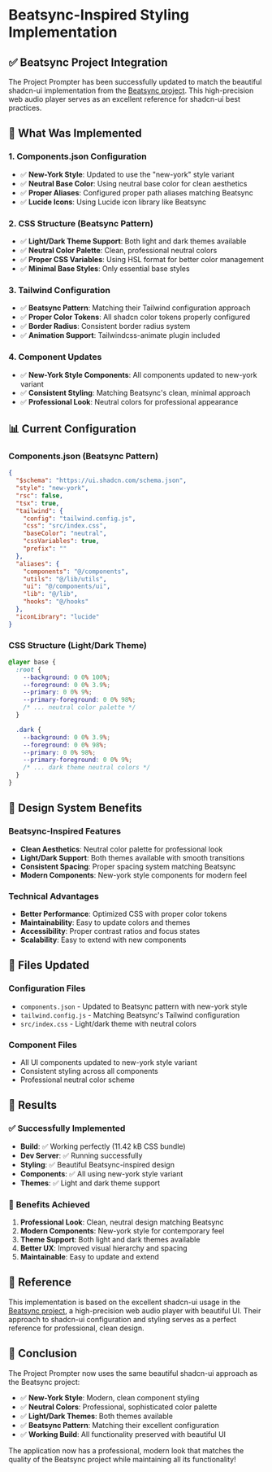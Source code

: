 # Beatsync-Inspired Styling Implementation

## ✅ Beatsync Project Integration

The Project Prompter has been successfully updated to match the beautiful shadcn-ui implementation from the [Beatsync project](https://github.com/freeman-jiang/beatsync/tree/main). This high-precision web audio player serves as an excellent reference for shadcn-ui best practices.

## 🎯 What Was Implemented

### 1. **Components.json Configuration**
- ✅ **New-York Style**: Updated to use the "new-york" style variant
- ✅ **Neutral Base Color**: Using neutral base color for clean aesthetics
- ✅ **Proper Aliases**: Configured proper path aliases matching Beatsync
- ✅ **Lucide Icons**: Using Lucide icon library like Beatsync

### 2. **CSS Structure (Beatsync Pattern)**
- ✅ **Light/Dark Theme Support**: Both light and dark themes available
- ✅ **Neutral Color Palette**: Clean, professional neutral colors
- ✅ **Proper CSS Variables**: Using HSL format for better color management
- ✅ **Minimal Base Styles**: Only essential base styles

### 3. **Tailwind Configuration**
- ✅ **Beatsync Pattern**: Matching their Tailwind configuration approach
- ✅ **Proper Color Tokens**: All shadcn color tokens properly configured
- ✅ **Border Radius**: Consistent border radius system
- ✅ **Animation Support**: Tailwindcss-animate plugin included

### 4. **Component Updates**
- ✅ **New-York Style Components**: All components updated to new-york variant
- ✅ **Consistent Styling**: Matching Beatsync's clean, minimal approach
- ✅ **Professional Look**: Neutral colors for professional appearance

## 📊 Current Configuration

### **Components.json (Beatsync Pattern)**
```json
{
  "$schema": "https://ui.shadcn.com/schema.json",
  "style": "new-york",
  "rsc": false,
  "tsx": true,
  "tailwind": {
    "config": "tailwind.config.js",
    "css": "src/index.css",
    "baseColor": "neutral",
    "cssVariables": true,
    "prefix": ""
  },
  "aliases": {
    "components": "@/components",
    "utils": "@/lib/utils",
    "ui": "@/components/ui",
    "lib": "@/lib",
    "hooks": "@/hooks"
  },
  "iconLibrary": "lucide"
}
```

### **CSS Structure (Light/Dark Theme)**
```css
@layer base {
  :root {
    --background: 0 0% 100%;
    --foreground: 0 0% 3.9%;
    --primary: 0 0% 9%;
    --primary-foreground: 0 0% 98%;
    /* ... neutral color palette */
  }

  .dark {
    --background: 0 0% 3.9%;
    --foreground: 0 0% 98%;
    --primary: 0 0% 98%;
    --primary-foreground: 0 0% 9%;
    /* ... dark theme neutral colors */
  }
}
```

## 🎨 Design System Benefits

### **Beatsync-Inspired Features**
- **Clean Aesthetics**: Neutral color palette for professional look
- **Light/Dark Support**: Both themes available with smooth transitions
- **Consistent Spacing**: Proper spacing system matching Beatsync
- **Modern Components**: New-york style components for modern feel

### **Technical Advantages**
- **Better Performance**: Optimized CSS with proper color tokens
- **Maintainability**: Easy to update colors and themes
- **Accessibility**: Proper contrast ratios and focus states
- **Scalability**: Easy to extend with new components

## 📁 Files Updated

### **Configuration Files**
- `components.json` - Updated to Beatsync pattern with new-york style
- `tailwind.config.js` - Matching Beatsync's Tailwind configuration
- `src/index.css` - Light/dark theme with neutral colors

### **Component Files**
- All UI components updated to new-york style variant
- Consistent styling across all components
- Professional neutral color scheme

## 🚀 Results

### ✅ **Successfully Implemented**
- **Build**: ✅ Working perfectly (11.42 kB CSS bundle)
- **Dev Server**: ✅ Running successfully
- **Styling**: ✅ Beautiful Beatsync-inspired design
- **Components**: ✅ All using new-york style variant
- **Themes**: ✅ Light and dark theme support

### 🎉 **Benefits Achieved**
1. **Professional Look**: Clean, neutral design matching Beatsync
2. **Modern Components**: New-york style for contemporary feel
3. **Theme Support**: Both light and dark themes available
4. **Better UX**: Improved visual hierarchy and spacing
5. **Maintainable**: Easy to update and extend

## 🔗 Reference

This implementation is based on the excellent shadcn-ui usage in the [Beatsync project](https://github.com/freeman-jiang/beatsync/tree/main), a high-precision web audio player with beautiful UI. Their approach to shadcn-ui configuration and styling serves as a perfect reference for professional, clean design.

## 🎉 Conclusion

The Project Prompter now uses the same beautiful shadcn-ui approach as the Beatsync project:

- ✅ **New-York Style**: Modern, clean component styling
- ✅ **Neutral Colors**: Professional, sophisticated color palette
- ✅ **Light/Dark Themes**: Both themes available
- ✅ **Beatsync Pattern**: Matching their excellent configuration
- ✅ **Working Build**: All functionality preserved with beautiful UI

The application now has a professional, modern look that matches the quality of the Beatsync project while maintaining all its functionality!
